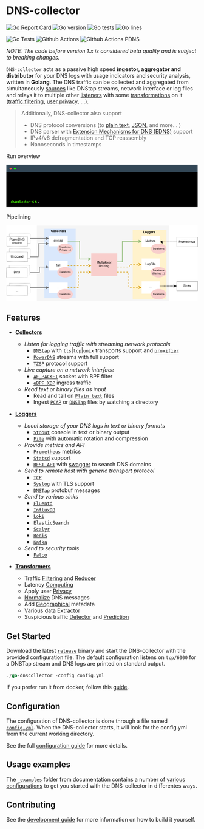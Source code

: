 # DNS-collector

[![Go Report Card](https://goreportcard.com/badge/github.com/dmachard/go-dns-collector)](https://goreportcard.com/report/dmachard/go-dns-collector)
![Go version](https://img.shields.io/badge/go%20version-min%201.20-blue)
![Go tests](https://img.shields.io/badge/go%20tests-334-green)
![Go lines](https://img.shields.io/badge/go%20lines-47905-red)

![Go Tests](https://github.com/dmachard/go-dns-collector/actions/workflows/testing-go.yml/badge.svg)
![Github Actions](https://github.com/dmachard/go-dns-collector/actions/workflows/testing-dnstap.yml/badge.svg)
![Github Actions PDNS](https://github.com/dmachard/go-dns-collector/actions/workflows/testing-powerdns.yml/badge.svg)

*NOTE: The code before version 1.x is considered beta quality and is subject to breaking changes.*

`DNS-collector` acts as a passive high speed **ingestor, aggregator and distributor** for your DNS logs with usage indicators and security analysis, written in **Golang**. The DNS traffic can be collected and aggregated from simultaneously [sources](./docs/collectors.md) like DNStap streams, network interface or log files and relays it to multiple other [listeners](./docs/loggers.md) with some [transformations](./docs/transformers.md) on it ([traffic filtering](./docs/transformers.md#dns-filtering), [user privacy](./docs/transformers.md#user-privacy), ...).

> Additionally, DNS-collector also support
>
> - DNS protocol conversions (to [plain text](https://github.com/dmachard/go-dns-collector/blob/main/docs/configuration.md#custom-text-format), [JSON](https://github.com/dmachard/go-dns-collector/blob/main/docs/dnsjson.md), and more... )
> - DNS parser with [Extension Mechanisms for DNS (EDNS)](https://github.com/dmachard/go-dns-collector/blob/main/docs/dnsparser.md) support
> - IPv4/v6 defragmentation and TCP reassembly
> - Nanoseconds in timestamps

Run overview

<p align="center">
<img src="docs/_images/terminal.gif" alt="dnscollector"/>
</p>

Pipelining

![overview](./docs/_images/overview.png)

## Features

- **[Collectors](./docs/collectors.md)**

  - *Listen for logging traffic with streaming network protocols*
    - [`DNStap`](docs/collectors/collector_dnstap.md#dns-tap) with `tls`|`tcp`|`unix` transports support and [`proxifier`](docs/collectors/collector_dnstap.md#dns-tap-proxifier)
    - [`PowerDNS`](docs/collectors/collector_powerdns.md) streams with full  support
    - [`TZSP`](docs/collectors/collector_tzsp.md) protocol support
  - *Live capture on a network interface*
    - [`AF_PACKET`](docs/collectors/collector_afpacket.md) socket with BPF filter
    - [`eBPF XDP`](docs/collectors/collector_xdp.md) ingress traffic
  - *Read text or binary files as input*
    - Read and tail on [`Plain text`](docs/collectors/collector_tail.md) files
    - Ingest [`PCAP`](docs/collectors/collector_fileingestor.md) or [`DNSTap`](docs/collectors/collector_fileingestor.md) files by watching a directory

- **[Loggers](./docs/loggers.md)**

  - *Local storage of your DNS logs in text or binary formats*
    - [`Stdout`](docs/loggers/logger_stdout.md) console in text or binary output
    - [`File`](docs/loggers/logger_file.md) with automatic rotation and compression
  - *Provide metrics and API*
    - [`Prometheus`](docs/loggers/logger_prometheus.md) metrics
    - [`Statsd`](docs/loggers/logger_statsd.md) support
    - [`REST API`](docs/loggers/logger_restapi.md) with [swagger](https://generator.swagger.io/?url=https://raw.githubusercontent.com/dmachard/go-dnscollector/main/docs/swagger.yml) to search DNS domains
  - *Send to remote host with generic transport protocol*
    - [`TCP`](docs/loggers/logger_tcp.md)
    - [`Syslog`](docs/loggers/logger_syslog.md) with TLS support
    - [`DNSTap`](docs/loggers/logger_dnstap.md) protobuf messages
  - *Send to various sinks*
    - [`Fluentd`](docs/loggers/logger_fluentd.md)
    - [`InfluxDB`](docs/loggers/logger_influxdb.md)
    - [`Loki`](docs/loggers/logger_loki.md)
    - [`ElasticSearch`](docs/loggers/logger_elasticsearch.md)
    - [`Scalyr`](docs/loggers/logger_scalyr.md)
    - [`Redis`](docs/loggers/logger_redis.md)
    - [`Kafka`](docs/loggers/logger_kafka.md)
  - *Send to security tools*
    - [`Falco`](docs/loggers/logger_falco.md)

- **[Transformers](./docs/transformers.md)**

  - Traffic [Filtering](docs/transformers/transform_trafficfiltering.md) and [Reducer](docs/transformers/transform_trafficreducer.md)
  - Latency [Computing](docs/transformers/transform_latency.md)
  - Apply user [Privacy](docs/transformers/transform_userprivacy.md)
  - [Normalize](docs/transformers/transform_normalize.md) DNS messages
  - Add [Geographical](docs/transformers/transform_geoip.md) metadata
  - Various data [Extractor](docs/transformers/transform_dataextractor.md)
  - Suspicious traffic [Detector](docs/transformers/transform_suspiciousdetector.md) and [Prediction](docs/transformers/transform_trafficprediction.md)

## Get Started

Download the latest [`release`](https://github.com/dmachard/go-dns-collector/releases) binary and start the DNS-collector with the provided configuration file. The default configuration listens on `tcp/6000` for a DNSTap stream and DNS logs are printed on standard output.

```go
./go-dnscollector -config config.yml
```

If you prefer run it from docker, follow this [guide](./docs/docker.md).

## Configuration

The configuration of DNS-collector is done through a file named [`config.yml`](config.yml). When the DNS-collector starts, it will look for the config.yml from the current working directory.

See the full [configuration guide](./docs/configuration.md) for more details.

## Usage examples

The [`_examples`](./docs/_examples) folder from documentation contains a number of [various configurations](./docs/examples.md) to get you started with the DNS-collector in differentes ways.

## Contributing

See the [development guide](./docs/development.md) for more information on how to build it yourself.
